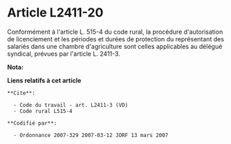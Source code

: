 # Article L2411-20

Conformément à l'article L. 515-4 du code rural, la procédure d'autorisation de licenciement et les périodes et durées de
protection du représentant des salariés dans une chambre d'agriculture sont celles applicables au délégué syndical, prévues
par l'article L. 2411-3.

**Nota:**



**Liens relatifs à cet article**

	**Cite**:

	  - Code du travail - art. L2411-3 (VD)
	  - Code rural L515-4

	**Codifié par**:

	  - Ordonnance 2007-329 2007-03-12 JORF 13 mars 2007
